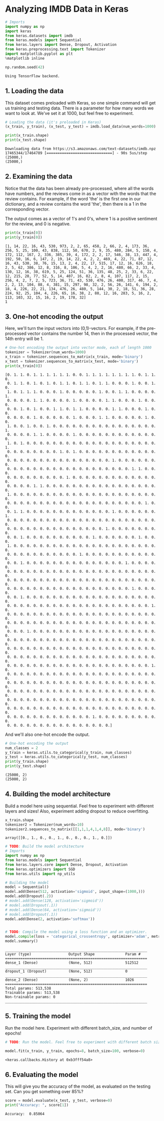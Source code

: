 
# Analyzing IMDB Data in Keras


```python
# Imports
import numpy as np
import keras
from keras.datasets import imdb
from keras.models import Sequential
from keras.layers import Dense, Dropout, Activation
from keras.preprocessing.text import Tokenizer
import matplotlib.pyplot as plt
%matplotlib inline

np.random.seed(42)
```

    Using TensorFlow backend.


## 1. Loading the data
This dataset comes preloaded with Keras, so one simple command will get us training and testing data. There is a parameter for how many words we want to look at. We've set it at 1000, but feel free to experiment.


```python
# Loading the data (it's preloaded in Keras)
(x_train, y_train), (x_test, y_test) = imdb.load_data(num_words=1000)

print(x_train.shape)
print(x_test.shape)
```

    Downloading data from https://s3.amazonaws.com/text-datasets/imdb.npz
    17465344/17464789 [==============================] - 90s 5us/step
    (25000,)
    (25000,)


## 2. Examining the data
Notice that the data has been already pre-processed, where all the words have numbers, and the reviews come in as a vector with the words that the review contains. For example, if the word 'the' is the first one in our dictionary, and a review contains the word 'the', then there is a 1 in the corresponding vector.

The output comes as a vector of 1's and 0's, where 1 is a positive sentiment for the review, and 0 is negative.


```python
print(x_train[0])
print(y_train[0])
```

    [1, 14, 22, 16, 43, 530, 973, 2, 2, 65, 458, 2, 66, 2, 4, 173, 36, 256, 5, 25, 100, 43, 838, 112, 50, 670, 2, 9, 35, 480, 284, 5, 150, 4, 172, 112, 167, 2, 336, 385, 39, 4, 172, 2, 2, 17, 546, 38, 13, 447, 4, 192, 50, 16, 6, 147, 2, 19, 14, 22, 4, 2, 2, 469, 4, 22, 71, 87, 12, 16, 43, 530, 38, 76, 15, 13, 2, 4, 22, 17, 515, 17, 12, 16, 626, 18, 2, 5, 62, 386, 12, 8, 316, 8, 106, 5, 4, 2, 2, 16, 480, 66, 2, 33, 4, 130, 12, 16, 38, 619, 5, 25, 124, 51, 36, 135, 48, 25, 2, 33, 6, 22, 12, 215, 28, 77, 52, 5, 14, 407, 16, 82, 2, 8, 4, 107, 117, 2, 15, 256, 4, 2, 7, 2, 5, 723, 36, 71, 43, 530, 476, 26, 400, 317, 46, 7, 4, 2, 2, 13, 104, 88, 4, 381, 15, 297, 98, 32, 2, 56, 26, 141, 6, 194, 2, 18, 4, 226, 22, 21, 134, 476, 26, 480, 5, 144, 30, 2, 18, 51, 36, 28, 224, 92, 25, 104, 4, 226, 65, 16, 38, 2, 88, 12, 16, 283, 5, 16, 2, 113, 103, 32, 15, 16, 2, 19, 178, 32]
    1


## 3. One-hot encoding the output
Here, we'll turn the input vectors into (0,1)-vectors. For example, if the pre-processed vector contains the number 14, then in the processed vector, the 14th entry will be 1.


```python
# One-hot encoding the output into vector mode, each of length 1000
tokenizer = Tokenizer(num_words=1000)
x_train = tokenizer.sequences_to_matrix(x_train, mode='binary')
x_test = tokenizer.sequences_to_matrix(x_test, mode='binary')
print(x_train[0])
```

    [0. 1. 1. 0. 1. 1. 1. 1. 1. 1. 0. 0. 1. 1. 1. 1. 1. 1. 1. 1. 0. 1. 1. 0.
     0. 1. 1. 0. 1. 0. 1. 0. 1. 1. 0. 1. 1. 0. 1. 1. 0. 0. 0. 1. 0. 0. 1. 0.
     1. 0. 1. 1. 1. 0. 0. 0. 1. 0. 0. 0. 0. 0. 1. 0. 0. 1. 1. 0. 0. 0. 0. 1.
     0. 0. 0. 0. 1. 1. 0. 0. 0. 0. 1. 0. 0. 0. 0. 1. 1. 0. 0. 0. 1. 0. 0. 0.
     0. 0. 1. 0. 1. 0. 0. 1. 1. 0. 1. 1. 0. 0. 0. 0. 1. 1. 0. 0. 0. 1. 0. 0.
     0. 0. 0. 0. 1. 0. 0. 0. 0. 0. 1. 0. 0. 0. 1. 1. 0. 0. 0. 0. 0. 1. 0. 0.
     1. 0. 0. 1. 0. 0. 1. 0. 0. 0. 0. 0. 0. 0. 0. 0. 0. 0. 0. 0. 0. 0. 0. 1.
     0. 0. 0. 0. 1. 1. 0. 0. 0. 0. 1. 0. 0. 0. 0. 0. 0. 0. 0. 0. 0. 0. 0. 0.
     1. 0. 1. 0. 0. 0. 0. 0. 0. 0. 0. 0. 0. 0. 0. 0. 0. 0. 0. 0. 0. 0. 0. 1.
     0. 0. 0. 0. 0. 0. 0. 0. 1. 0. 1. 0. 0. 0. 0. 0. 0. 0. 0. 0. 0. 0. 0. 0.
     0. 0. 0. 0. 0. 0. 0. 0. 0. 0. 0. 0. 0. 0. 0. 0. 1. 0. 0. 0. 0. 0. 0. 0.
     0. 0. 0. 0. 0. 0. 0. 0. 0. 0. 0. 0. 0. 0. 0. 0. 0. 0. 0. 1. 1. 0. 0. 0.
     0. 0. 0. 0. 0. 0. 0. 0. 0. 1. 0. 0. 0. 0. 0. 0. 0. 0. 0. 0. 0. 0. 0. 0.
     0. 0. 0. 0. 1. 1. 0. 0. 0. 0. 0. 0. 0. 0. 0. 0. 0. 0. 0. 0. 0. 0. 0. 0.
     1. 0. 0. 0. 0. 0. 0. 0. 0. 0. 0. 0. 0. 0. 0. 0. 0. 0. 0. 0. 0. 0. 0. 0.
     0. 0. 0. 0. 0. 0. 0. 0. 0. 0. 0. 0. 0. 0. 0. 0. 0. 0. 0. 0. 0. 1. 0. 0.
     0. 1. 1. 0. 0. 0. 0. 0. 0. 0. 0. 0. 0. 0. 0. 0. 1. 0. 0. 0. 0. 0. 0. 1.
     0. 0. 0. 0. 0. 0. 0. 0. 0. 0. 0. 0. 0. 0. 0. 0. 0. 0. 0. 0. 0. 0. 0. 0.
     0. 0. 0. 0. 0. 0. 0. 0. 0. 0. 0. 0. 0. 0. 0. 1. 0. 0. 0. 0. 0. 0. 0. 0.
     0. 0. 1. 0. 0. 0. 0. 0. 0. 0. 0. 0. 0. 1. 0. 0. 0. 0. 0. 0. 1. 0. 0. 0.
     1. 0. 0. 0. 0. 0. 0. 0. 0. 0. 0. 0. 0. 0. 0. 0. 0. 0. 0. 0. 0. 0. 0. 0.
     0. 0. 0. 0. 0. 0. 0. 0. 0. 0. 0. 1. 0. 0. 0. 0. 0. 0. 0. 0. 0. 0. 0. 0.
     0. 0. 1. 0. 0. 0. 0. 0. 0. 0. 0. 0. 0. 0. 0. 0. 0. 0. 1. 0. 0. 0. 0. 0.
     0. 0. 0. 0. 0. 0. 0. 0. 0. 0. 0. 0. 0. 0. 0. 0. 0. 0. 0. 0. 0. 0. 0. 0.
     0. 0. 0. 0. 0. 0. 0. 0. 0. 0. 0. 0. 0. 0. 0. 0. 0. 0. 0. 0. 0. 0. 0. 0.
     0. 0. 0. 0. 0. 0. 0. 0. 0. 0. 0. 0. 0. 0. 0. 0. 0. 0. 0. 1. 0. 0. 0. 0.
     0. 0. 1. 0. 0. 0. 0. 0. 0. 0. 0. 0. 0. 0. 0. 0. 0. 0. 0. 0. 0. 0. 0. 0.
     0. 0. 0. 0. 0. 0. 0. 0. 0. 0. 0. 0. 0. 0. 0. 0. 0. 0. 0. 0. 0. 0. 1. 0.
     0. 0. 0. 0. 0. 0. 0. 0. 0. 0. 0. 0. 0. 0. 0. 0. 0. 0. 0. 0. 0. 0. 0. 0.
     0. 0. 0. 0. 0. 0. 0. 0. 0. 0. 0. 0. 0. 0. 0. 0. 0. 0. 0. 0. 0. 0. 0. 0.
     0. 0. 0. 1. 0. 0. 0. 0. 0. 0. 0. 0. 0. 0. 0. 0. 0. 0. 0. 0. 0. 0. 0. 0.
     0. 0. 0. 0. 0. 0. 0. 0. 0. 0. 0. 0. 0. 0. 0. 0. 0. 0. 0. 0. 0. 0. 0. 0.
     0. 0. 0. 0. 0. 0. 0. 0. 0. 0. 0. 0. 0. 0. 0. 0. 0. 0. 0. 0. 0. 0. 0. 0.
     0. 0. 0. 0. 0. 0. 0. 0. 0. 0. 0. 0. 0. 0. 0. 0. 0. 0. 0. 0. 0. 0. 0. 0.
     0. 0. 0. 0. 0. 0. 0. 0. 0. 0. 0. 0. 0. 0. 0. 0. 0. 0. 0. 0. 0. 0. 1. 0.
     0. 0. 0. 0. 0. 0. 0. 0. 0. 0. 0. 0. 0. 0. 0. 0. 0. 0. 0. 0. 0. 0. 0. 0.
     0. 0. 0. 0. 0. 0. 0. 0. 0. 0. 0. 0. 0. 0. 0. 0. 0. 0. 0. 0. 0. 0. 0. 0.
     0. 0. 0. 0. 0. 0. 0. 0. 0. 0. 0. 0. 0. 0. 0. 0. 0. 0. 0. 0. 0. 0. 0. 0.
     0. 0. 0. 0. 0. 0. 0. 0. 0. 0. 0. 0. 0. 0. 0. 0. 0. 0. 0. 0. 0. 0. 0. 0.
     0. 0. 0. 0. 0. 0. 0. 0. 0. 0. 0. 0. 0. 0. 0. 0. 0. 0. 0. 0. 0. 0. 0. 0.
     0. 0. 0. 0. 0. 0. 0. 0. 0. 0. 0. 0. 0. 1. 0. 0. 0. 0. 0. 0. 0. 0. 0. 0.
     0. 0. 0. 0. 0. 0. 0. 0. 0. 0. 0. 0. 0. 0. 0. 0.]


And we'll also one-hot encode the output.


```python
# One-hot encoding the output
num_classes = 2
y_train = keras.utils.to_categorical(y_train, num_classes)
y_test = keras.utils.to_categorical(y_test, num_classes)
print(y_train.shape)
print(y_test.shape)
```

    (25000, 2)
    (25000, 2)


## 4. Building the  model architecture
Build a model here using sequential. Feel free to experiment with different layers and sizes! Also, experiment adding dropout to reduce overfitting.


```python
x_train.shape
tokenizer2 = Tokenizer(num_words=10)
tokenizer2.sequences_to_matrix([[1,1,1,4,1,4,8]], mode='binary')
```




    array([[0., 1., 0., 0., 1., 0., 0., 0., 1., 0.]])




```python
# TODO: Build the model architecture
# Imports
import numpy as np
from keras.models import Sequential
from keras.layers.core import Dense, Dropout, Activation
from keras.optimizers import SGD
from keras.utils import np_utils

# Building the model
model = Sequential()
model.add(Dense(512, activation='sigmoid', input_shape=(1000,)))
model.add(Dropout(.2))
# model.add(Dense(128, activation='sigmoid'))
# model.add(Dropout(.1))
# model.add(Dense(64, activation='sigmoid'))
# model.add(Dropout(.1))
model.add(Dense(2, activation='softmax'))


# TODO: Compile the model using a loss function and an optimizer.
model.compile(loss = 'categorical_crossentropy', optimizer='adam', metrics=['accuracy'])
model.summary()
```

    _________________________________________________________________
    Layer (type)                 Output Shape              Param #   
    =================================================================
    dense_1 (Dense)              (None, 512)               512512    
    _________________________________________________________________
    dropout_1 (Dropout)          (None, 512)               0         
    _________________________________________________________________
    dense_2 (Dense)              (None, 2)                 1026      
    =================================================================
    Total params: 513,538
    Trainable params: 513,538
    Non-trainable params: 0
    _________________________________________________________________


## 5. Training the model
Run the model here. Experiment with different batch_size, and number of epochs!


```python
# TODO: Run the model. Feel free to experiment with different batch sizes and number of epochs.

model.fit(x_train, y_train, epochs=8, batch_size=100, verbose=0)
```




    <keras.callbacks.History at 0xb3fff54a8>



## 6. Evaluating the model
This will give you the accuracy of the model, as evaluated on the testing set. Can you get something over 85%?


```python
score = model.evaluate(x_test, y_test, verbose=0)
print("Accuracy: ", score[1])
```

    Accuracy:  0.85064

